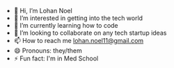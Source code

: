 - 👋 Hi, I’m Lohan Noel
- 👀 I’m interested in getting into the tech world
- 🌱 I’m currently learning how to code
- 💞️ I’m looking to collaborate on any tech startup ideas
- 📫 How to reach me lohan.noel11@gmail.com
- 😄 Pronouns: they/them
- ⚡ Fun fact: I'm in Med School

<!---
lohan-noel/lohan-noel is a ✨ special ✨ repository because its `README.md` (this file) appears on your GitHub profile.
You can click the Preview link to take a look at your changes.
--->
